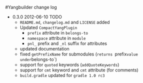#Yangbuilder change log

* 0.3.0 2012-06-10 TODO
     * `README.md`, `changelog.md` and `LICENSE` added
     * Updated `CompactYangPlugin`
        * `prefix` attribute in `belongs-to`
        * `namespace` attribute in `module`
        * `pnl_` prefix and `_nl` suffix for attributes
    * updated documentation
    * fixed `getPrefixName` for submodules (`returns `prefix` value under `belongs-to`)
    * support for `quoted` keywords (`addQuoteKeywords`)
    * support for `cmt` keyword and `cmt` attribute (for comments)
    * `build.gradle` updated for `gradle 1.0 rc3`



